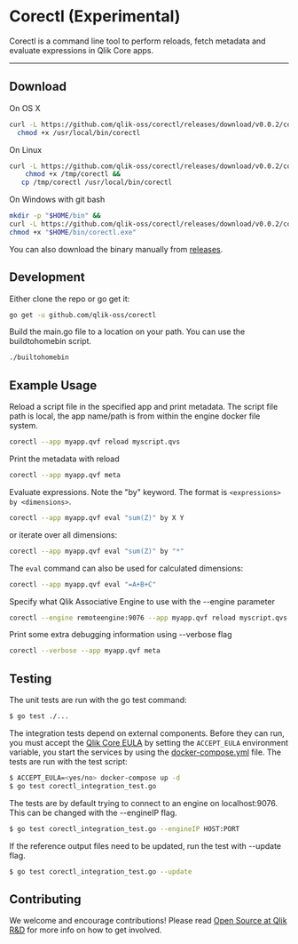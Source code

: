 # Corectl (Experimental)
Corectl is a command line tool to perform reloads, fetch metadata and evaluate expressions in Qlik Core apps.


---

## Download

On OS X

```bash
curl -L https://github.com/qlik-oss/corectl/releases/download/v0.0.2/corectl-Darwin-x86_64 >/usr/local/bin/corectl &&
  chmod +x /usr/local/bin/corectl
```

On Linux

```bash
curl -L https://github.com/qlik-oss/corectl/releases/download/v0.0.2/corectl-Linux-x86_64 >/tmp/corectl &&
    chmod +x /tmp/corectl &&
   cp /tmp/corectl /usr/local/bin/corectl
```

On Windows with git bash

```bash
mkdir -p "$HOME/bin" &&
curl -L https://github.com/qlik-oss/corectl/releases/download/v0.0.2/corectl-Windows-x86_64.exe > "$HOME/bin/corectl.exe" &&
chmod +x "$HOME/bin/corectl.exe"
```

You can also download the binary manually from [releases](https://github.com/qlik-oss/corectl/releases).

## Development

Either clone the repo or go get it:
```bash
go get -u github.com/qlik-oss/corectl
```

Build the main.go file to a location on your path. You can use the buildtohomebin script.
```bash
./builtohomebin
```

## Example Usage
Reload a script file in the specified app and print metadata. The script file path is local, the app name/path is from within the engine docker file system.
```bash
corectl --app myapp.qvf reload myscript.qvs
```

Print the metadata with reload
```bash
corectl --app myapp.qvf meta
```

Evaluate expressions. Note the "by" keyword. The format is `<expressions> by <dimensions>`.

```bash
corectl --app myapp.qvf eval "sum(Z)" by X Y
```

or iterate over all dimensions:

```bash
corectl --app myapp.qvf eval "sum(Z)" by "*"
```

The `eval` command can also be used for calculated dimensions:

```bash
corectl --app myapp.qvf eval "=A+B+C"
```

Specify what Qlik Associative Engine to use with the --engine parameter
```bash
corectl --engine remoteengine:9076 --app myapp.qvf reload myscript.qvs
```

Print some extra debugging information using --verbose flag
```bash
corectl --verbose --app myapp.qvf meta
```

## Testing

The unit tests are run with the go test command:

```sh
$ go test ./...
```

The integration tests depend on external components. Before they can run, you must accept the [Qlik Core EULA](https://qlikcore.com/beta/) 
by setting the `ACCEPT_EULA` environment variable, you start the services by using the [docker-compose.yml](./docker-compose.yml) file.
The tests are run with the test script:


```sh
$ ACCEPT_EULA=<yes/no> docker-compose up -d
$ go test corectl_integration_test.go
```

The tests are by default trying to connect to an engine on localhost:9076. This can be changed with the --engineIP flag.

```sh
$ go test corectl_integration_test.go --engineIP HOST:PORT
```

If the reference output files need to be updated, run the test with --update flag.

```sh
$ go test corectl_integration_test.go --update
```

## Contributing
We welcome and encourage contributions! Please read [Open Source at Qlik R&D](https://github.com/qlik-oss/open-source)
for more info on how to get involved.
